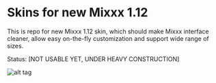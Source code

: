 Skins for new Mixxx 1.12
=============
This is repo for new Mixxx 1.12 skin, which should make Mixxx interface cleaner, allow easy on-the-fly customization and support wide range of sizes.

Status: [NOT USABLE YET, UNDER HEAVY CONSTRUCTION]

![alt tag](https://raw.githubusercontent.com/zezic/nextgen_skins/master/Mixxx_RGB.png)
